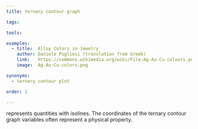 ```yaml
---
title: ternary contour graph

tags:

tools:

examples:
  - title:  Alloy Colors in Jewelry
    author: Daniele Pugliesi (translation from Greek)
    link:   https://commons.wikimedia.org/wiki/File:Ag-Au-Cu-colours.png
    image:  Ag-Au-Cu-colors.png

synonyms:
  - ternary contour plot

order: 1

---
```


represents quantities with isolines. The coordinates of the ternary contour graph variables often represent a physical property.

<!--more-->

